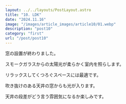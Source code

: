 ```yaml
---
layout: ../../layouts/PostLayout.astro
title: "10. LDK"
date: "2024.11.16"
image: "/images/article_images/article10/01.webp"
description: "post10"
category: "first"
url: "/post/post10"
---
```


窓の設置が終わりました。

スモークガラスからの太陽光が柔らかく室内を照らします。

リラックスしてくつろぐスペースには最適です。

吹き抜けのある天井の窓からも光が⼊ります。

天井の段差がどう⾔う雰囲気になるか楽しみです。

